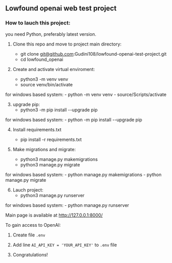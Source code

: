 ## Lowfound openai web test project

### How to lauch this project:

you need Python, preferably latest version.

1. Clone this repo and move to project main directory:
    - git clone git@github.com:Gudini108/lowfound-openai-test-project.git
    - cd lowfound_openai

2. Create and activate virtual enviroment:
    - python3 -m venv venv
    - source venv/bin/activate

for windows based system:
    - python -m venv venv
    - source/Scripts/activate

3. upgrade pip:
    - python3 -m pip install --upgrade pip

for windows based system:
    - python -m pip install --upgrade pip

4. Install requirements.txt
    - pip install -r requirements.txt

5. Make migrations and migrate:
    - python3 manage.py makemigrations
    - python3 manage.py migrate

for windows based system:
    - python manage.py makemigrations
    - python manage.py migrate

6. Lauch project:
    - python3 manage.py runserver

for windows based system:
    - python manage.py runserver


Main page is available at http://127.0.0.1:8000/


To gain access to OpenAI:

1. Create file `.env`

2. Add line `AI_API_KEY = 'YOUR_API_KEY'` to `.env` file

3. Congratulations!
